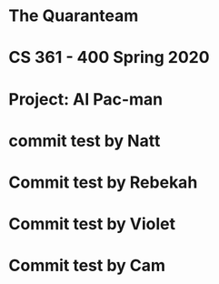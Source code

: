 # The Quaranteam

# CS 361 - 400 Spring 2020

# Project: AI Pac-man

# commit test by Natt

# Commit test by Rebekah

# Commit test by Violet

# Commit test by Cam
